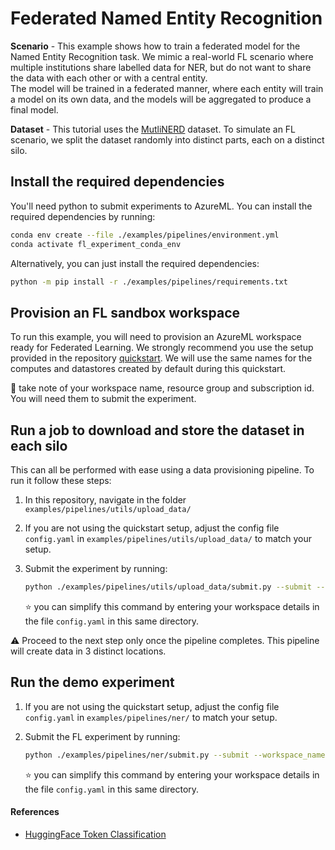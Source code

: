 # Federated Named Entity Recognition

**Scenario** - This example shows how to train a federated model for the Named Entity Recognition task. We mimic a real-world FL scenario where multiple institutions share labelled data for NER, but do not want to share the data with each other or with a central entity.  
The model will be trained in a federated manner, where each entity will train a model on its own data, and the models will be aggregated to produce a final model.

**Dataset** - This tutorial uses the [MutliNERD](https://github.com/Babelscape/multinerd/blob/master/README.md) dataset. To simulate an FL scenario, we split the dataset randomly into distinct parts, each on a distinct silo.

## Install the required dependencies

You'll need python to submit experiments to AzureML. You can install the required dependencies by running:

```bash
conda env create --file ./examples/pipelines/environment.yml
conda activate fl_experiment_conda_env
```

Alternatively, you can just install the required dependencies:

```bash
python -m pip install -r ./examples/pipelines/requirements.txt
```

## Provision an FL sandbox workspace

To run this example, you will need to provision an AzureML workspace ready for Federated Learning. We strongly recommend you use the setup provided in the repository [quickstart](../quickstart.md). We will use the same names for the computes and datastores created by default during this quickstart.

:notebook: take note of your workspace name, resource group and subscription id. You will need them to submit the experiment.

## Run a job to download and store the dataset in each silo

This can all be performed with ease using a data provisioning pipeline. To run it follow these steps:

1. In this repository, navigate in the folder `examples/pipelines/utils/upload_data/`

2. If you are not using the quickstart setup, adjust the config file  `config.yaml` in `examples/pipelines/utils/upload_data/` to match your setup.

3. Submit the experiment by running:

   ```bash
   python ./examples/pipelines/utils/upload_data/submit.py --submit --example NER --workspace_name "<workspace-name>" --resource_group "<resource-group-name>" --subscription_id "<subscription-id>"
   ```

    :star: you can simplify this command by entering your workspace details in the file `config.yaml` in this same directory.

:warning: Proceed to the next step only once the pipeline completes. This pipeline will create data in 3 distinct locations.

## Run the demo experiment

1. If you are not using the quickstart setup, adjust the config file  `config.yaml` in `examples/pipelines/ner/` to match your setup.

2. Submit the FL experiment by running:

   ```bash
   python ./examples/pipelines/ner/submit.py --submit --workspace_name "<workspace-name>" --resource_group "<resource-group-name>" --subscription_id "<subscription-id>"
   ```

    :star: you can simplify this command by entering your workspace details in the file `config.yaml` in this same directory.

#### References

- [HuggingFace Token Classification](https://huggingface.co/course/chapter7/2?fw=pt#token-classification)
